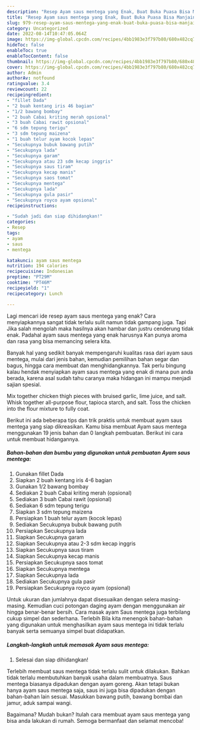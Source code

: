 ```yaml
---
description: "Resep Ayam saus mentega yang Enak, Buat Buka Puasa Bisa Manjain Lidah"
title: "Resep Ayam saus mentega yang Enak, Buat Buka Puasa Bisa Manjain Lidah"
slug: 979-resep-ayam-saus-mentega-yang-enak-buat-buka-puasa-bisa-manjain-lidah
category: Uncategorized
date: 2022-08-14T10:47:05.064Z
image: https://img-global.cpcdn.com/recipes/4bb1983e3f797b80/680x482cq70/ayam-saus-mentega-foto-resep-utama.jpg
hideToc: false
enableToc: true
enableTocContent: false
thumbnail: https://img-global.cpcdn.com/recipes/4bb1983e3f797b80/680x482cq70/ayam-saus-mentega-foto-resep-utama.jpg
cover: https://img-global.cpcdn.com/recipes/4bb1983e3f797b80/680x482cq70/ayam-saus-mentega-foto-resep-utama.jpg
author: Admin
authorAv: notfound
ratingvalue: 3.4
reviewcount: 22
recipeingredient:
- "fillet Dada"
- "2 buah kentang iris 46 bagian"
- "1/2 bawang bombay"
- "2 buah Cabai kriting merah opsional"
- "3 buah Cabai rawit opsional"
- "6 sdm tepung terigu"
- "3 sdm tepung maizena"
- "1 buah telur ayam kocok lepas"
- "Secukupnya bubuk bawang putih"
- "Secukupnya lada"
- "Secukupnya garam"
- "Secukupnya atau 23 sdm kecap inggris"
- "Secukupnya saus tiram"
- "Secukupnya kecap manis"
- "Secukupnya saos tomat"
- "Secukupnya mentega"
- "Secukupnya lada"
- "Secukupnya gula pasir"
- "Secukupnya royco ayam opsional"
recipeinstructions:

- "Sudah jadi dan siap dihidangkan!"
categories:
- Resep
tags:
- ayam
- saus
- mentega

katakunci: ayam saus mentega 
nutrition: 194 calories
recipecuisine: Indonesian
preptime: "PT29M"
cooktime: "PT46M"
recipeyield: "1"
recipecategory: Lunch

---
```



Lagi mencari ide resep ayam saus mentega yang enak? Cara menyiapkannya sangat tidak terlalu sulit namun tidak gampang juga. Tapi Jika salah mengolah maka hasilnya akan hambar dan justru cenderung tidak enak. Padahal ayam saus mentega yang enak harusnya Kan punya aroma dan rasa yang bisa memancing selera kita.


Banyak hal yang sedikit banyak mempengaruhi kualitas rasa dari ayam saus mentega, mulai dari jenis bahan, kemudian pemilihan bahan segar dan bagus, hingga cara membuat dan menghidangkannya. Tak perlu bingung kalau hendak menyiapkan ayam saus mentega yang enak di mana pun anda berada, karena asal sudah tahu caranya maka hidangan ini mampu menjadi sajian spesial.

Mix together chicken thigh pieces with bruised garlic, lime juice, and salt. Whisk together all-purpose flour, tapioca starch, and salt. Toss the chicken into the flour mixture to fully coat.


Berikut ini ada beberapa tips dan trik praktis untuk membuat ayam saus mentega yang siap dikreasikan. Kamu bisa membuat Ayam saus mentega menggunakan 19 jenis bahan dan 0 langkah pembuatan. Berikut ini cara untuk membuat hidangannya.

<!--inarticleads1-->

##### Bahan-bahan dan bumbu yang digunakan untuk pembuatan Ayam saus mentega:

1. Gunakan fillet Dada
1. Siapkan 2 buah kentang iris 4-6 bagian
1. Gunakan 1/2 bawang bombay
1. Sediakan 2 buah Cabai kriting merah (opsional)
1. Sediakan 3 buah Cabai rawit (opsional)
1. Sediakan 6 sdm tepung terigu
1. Siapkan 3 sdm tepung maizena
1. Persiapkan 1 buah telur ayam (kocok lepas)
1. Sediakan Secukupnya bubuk bawang putih
1. Persiapkan Secukupnya lada
1. Siapkan Secukupnya garam
1. Siapkan Secukupnya atau 2-3 sdm kecap inggris
1. Siapkan Secukupnya saus tiram
1. Siapkan Secukupnya kecap manis
1. Persiapkan Secukupnya saos tomat
1. Siapkan Secukupnya mentega
1. Siapkan Secukupnya lada
1. Sediakan Secukupnya gula pasir
1. Persiapkan Secukupnya royco ayam (opsional)


Untuk ukuran dan jumlahnya dapat disesuaikan dengan selera masing-masing. Kemudian cuci potongan daging ayam dengan menggunakan air hingga benar-benar bersih. Cara masak ayam Saus mentega juga terbilang cukup simpel dan sederhana. Terlebih Bila kita menengok bahan-bahan yang digunakan untuk menghasilkan ayam saus mentega ini tidak terlalu banyak serta semuanya simpel buat didapatkan. 

<!--inarticleads2-->

##### Langkah-langkah untuk memasak Ayam saus mentega:


1. Selesai dan siap dihidangkan!

Terlebih membuat saus mentega tidak terlalu sulit untuk dilakukan. Bahkan tidak terlalu membutuhkan banyak usaha dalam membuatnya. Saus mentega biasanya dipadukan dengan ayam goreng. Akan tetapi bukan hanya ayam saus mentega saja, saus ini juga bisa dipadukan dengan bahan-bahan lain sesuai. Masukkan bawang putih, bawang bombai dan jamur, aduk sampai wangi. 

Bagaimana? Mudah bukan? Itulah cara membuat ayam saus mentega yang bisa anda lakukan di rumah. Semoga bermanfaat dan selamat mencoba!
